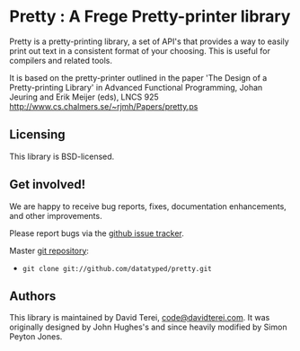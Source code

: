 # Pretty : A Frege Pretty-printer library

Pretty is a pretty-printing library, a set of API's that provides a
way to easily print out text in a consistent format of your choosing.
This is useful for compilers and related tools.

It is based on the pretty-printer outlined in the  paper 'The Design
of a Pretty-printing Library' in Advanced Functional Programming,
Johan Jeuring and Erik Meijer (eds), LNCS 925
<http://www.cs.chalmers.se/~rjmh/Papers/pretty.ps>

## Licensing

This library is BSD-licensed.

## Get involved!

We are happy to receive bug reports, fixes, documentation enhancements,
and other improvements.

Please report bugs via the
[github issue tracker](http://github.com/datatyped/pretty/issues).

Master [git repository](http://github.com/datatyped/pretty):

* `git clone git://github.com/datatyped/pretty.git`

## Authors

This library is maintained by David Terei, <code@davidterei.com>. It
was originally designed by John Hughes's and since heavily modified by
Simon Peyton Jones.

